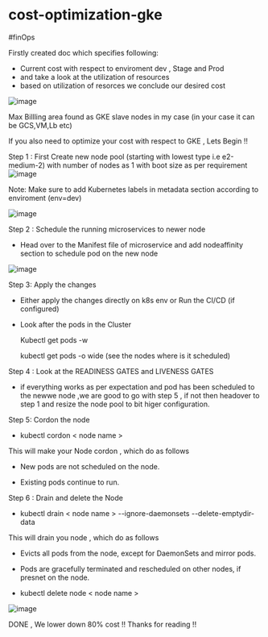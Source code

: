 # cost-optimization-gke
#finOps

Firstly created doc which specifies following:
 - Current cost with respect to enviroment dev , Stage and Prod
 - and take a look at the utilization of resources
 - based on utilization of resorces we conclude our desired cost

![image](https://github.com/Shubham2194/cost-optimization-gke/assets/83746560/b1e8d9b6-c729-41dd-9f67-d8a50a74fad3)


Max Billling area found as GKE slave nodes in my case (in your case it can be GCS,VM,Lb etc) 

If you also need to optimize your cost with respect to GKE , Lets Begin !!



Step 1 :
	First Create new node pool (starting with lowest type i.e e2-medium-2) with number of nodes as 1 with boot size as per requirement
 ![image](https://github.com/Shubham2194/cost-optimization-gke/assets/83746560/e78ce62b-8f61-4713-a4ef-2a19dc5022e2)

 

Note: Make sure to add  Kubernetes labels  in metadata section according to enviroment 
(env=dev)


![image](https://github.com/Shubham2194/cost-optimization-gke/assets/83746560/d28ec4ae-a295-42d5-8897-30da9005af5d)



Step 2 : Schedule the running microservices to newer node
- Head over to the Manifest file of microservice and add nodeaffinity section to schedule pod on the new node



![image](https://github.com/Shubham2194/cost-optimization-gke/assets/83746560/45034d40-1293-48c8-9495-b7e69cc6c993)



Step 3: Apply the changes
- Either apply the changes directly on k8s env or Run the CI/CD (if configured)
- Look after the pods in the Cluster

  Kubectl get pods -w
  
  kubectl get pods -o wide (see the nodes where is it scheduled)


 Step 4 : Look at the  READINESS GATES and LIVENESS GATES
 - if everything works as per expectation  and pod has been scheduled to the newwe node ,we are good to go with step 5 , if not then headover to step 1 and resize the node pool to bit higer configuration.

Step 5: Cordon the node 

 - kubectl cordon  < node name >
 
 This will make your Node cordon , which do as follows

* New pods are not scheduled on the node.
  
* Existing pods continue to run.

Step 6 : Drain and delete the Node

- kubectl drain < node name > --ignore-daemonsets --delete-emptydir-data
 
 This will drain you node , which do as follows


* Evicts all pods from the node, except for DaemonSets and mirror pods.
  
* Pods are gracefully terminated and rescheduled on other nodes, if presnet on the node.
  
- kubectl delete node < node name >


![image](https://github.com/Shubham2194/cost-optimization-gke/assets/83746560/8f9e2495-47a2-4628-9e14-8073fd6ce46f)

 
	
DONE , We lower down 80% cost !!
Thanks for reading !!
